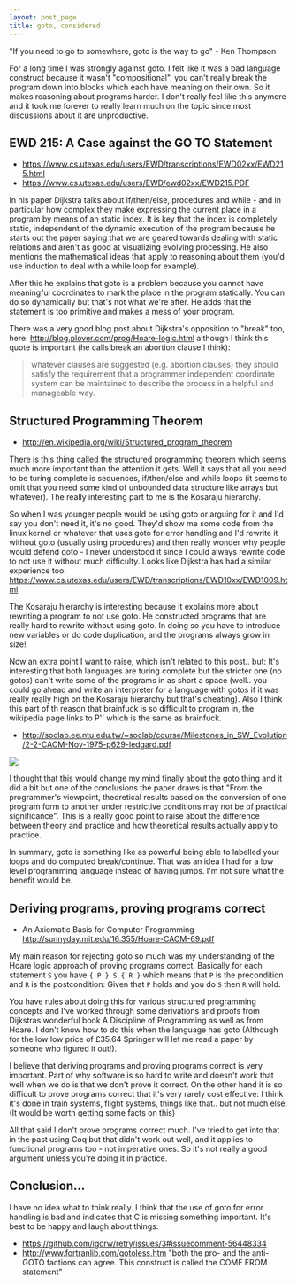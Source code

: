 ```yaml
---
layout: post_page
title: goto, considered
---
```


"If you need to go to somewhere, goto is the way to go" - Ken Thompson

For a long time I was strongly against goto. I felt like it was a bad language construct because it wasn't "compositional", you can't really break the program down into blocks which each have meaning on their own. So it makes reasoning about programs harder. I don't really feel like this anymore and it took me forever to really learn much on the topic since most discussions about it are unproductive.

## EWD 215: A Case against the GO TO Statement

* https://www.cs.utexas.edu/users/EWD/transcriptions/EWD02xx/EWD215.html
* https://www.cs.utexas.edu/users/EWD/ewd02xx/EWD215.PDF

In his paper Dijkstra talks about if/then/else, procedures and while - and in particular how complex they make expressing the current place in a program by means of an static index. It is key that the index is completely static, independent of the dynamic execution of the program because he starts out the paper saying that we are geared towards dealing with static relations and aren't as good at visualizing evolving processing. He also mentions the mathematical ideas that apply to reasoning about them (you'd use induction to deal with a while loop for example).

After this he explains that goto is a problem because you cannot have meaningful coordinates to mark the place in the program statically. You can do so dynamically but that's not what we're after. He adds that the statement is too primitive and makes a mess of your program.

There was a very good blog post about Dijkstra's opposition to "break" too, here: http://blog.plover.com/prog/Hoare-logic.html although I think this quote is important (he calls break an abortion clause I think):

> whatever clauses are suggested (e.g. abortion clauses) they should satisfy the requirement that a programmer independent coordinate system can be maintained to describe the process in a helpful and manageable way.

## Structured Programming Theorem

* http://en.wikipedia.org/wiki/Structured_program_theorem

There is this thing called the structured programming theorem which seems much more important than the attention it gets. Well it says that all you need to be turing complete is sequences, if/then/else and while loops (it seems to omit that you need some kind of unbounded data structure like arrays but whatever). The really interesting part to me is the Kosaraju hierarchy.

So when I was younger people would be using goto or arguing for it and I'd say you don't need it, it's no good. They'd show me some code from the linux kernel or whatever that uses goto for error handling and I'd rewrite it without goto (usually using procedures) and then really wonder why people would defend goto - I never understood it since I could always rewrite code to not use it without much difficulty. Looks like Dijkstra has had a similar experience too: https://www.cs.utexas.edu/users/EWD/transcriptions/EWD10xx/EWD1009.html

The Kosaraju hierarchy is interesting because it explains more about rewriting a program to not use goto. He constructed programs that are really hard to rewrite without using goto. In doing so you have to introduce new variables or do code duplication, and the programs always grow in size!

Now an extra point I want to raise, which isn't related to this post.. but: It's interesting that both languages are turing complete but the stricter one (no gotos) can't write some of the programs in as short a space (well.. you could go ahead and write an interpreter for a language with gotos if it was really really high on the Kosaraju hierarchy but that's cheating). Also I think this part of th reason that brainfuck is so difficult to program in, the wikipedia page links to P'' which is the same as brainfuck.

* http://soclab.ee.ntu.edu.tw/~soclab/course/Milestones_in_SW_Evolution/2-2-CACM-Nov-1975-p629-ledgard.pdf

![](http://i.imgur.com/ZztaBtJ.png)

I thought that this would change my mind finally about the goto thing and it did a bit but one of the conclusions the paper draws is that "From the programmer's viewpoint, theoretical results based on the conversion of one program form to another under restrictive conditions may not be of practical significance". This is a really good point to raise about the difference between theory and practice and how theoretical results actually apply to practice.

In summary, goto is something like as powerful being able to labelled your loops and do computed break/continue. That was an idea I had for a low level programming language instead of having jumps. I'm not sure what the benefit would be.

## Deriving programs, proving programs correct

* An Axiomatic Basis for Computer Programming - http://sunnyday.mit.edu/16.355/Hoare-CACM-69.pdf

My main reason for rejecting goto so much was my understanding of the Hoare logic approach of proving programs correct. Basically for each statement `S` you have `{ P } S { R }` which means that `P` is the precondition and `R` is the postcondition: Given that `P` holds and you do `S` then `R` will hold.

You have rules about doing this for various structured programming concepts and I've worked through some derivations and proofs from Dijkstras wonderful book A Discipline of Programming as well as from Hoare. I don't know how to do this when the language has goto (Although for the low low price of £35.64 Springer will let me read a paper by someone who figured it out!).

I believe that deriving programs and proving programs correct is very important. Part of why software is so hard to write and doesn't work that well when we do is that we don't prove it correct. On the other hand it is so difficult to prove programs correct that it's very rarely cost effective: I think it's done in train systems, flight systems, things like that.. but not much else. (It would be worth getting some facts on this)

All that said I don't prove programs correct much. I've tried to get into that in the past using Coq but that didn't work out well, and it applies to functional programs too - not imperative ones. So it's not really a good argument unless you're doing it in practice.

## Conclusion...

I have no idea what to think really. I think that the use of goto for error handling is bad and indicates that C is missing something important. It's best to be happy and laugh about things:

* https://github.com/igorw/retry/issues/3#issuecomment-56448334
* http://www.fortranlib.com/gotoless.htm "both the pro- and the anti-GOTO factions can agree. This construct is called the COME FROM statement"

